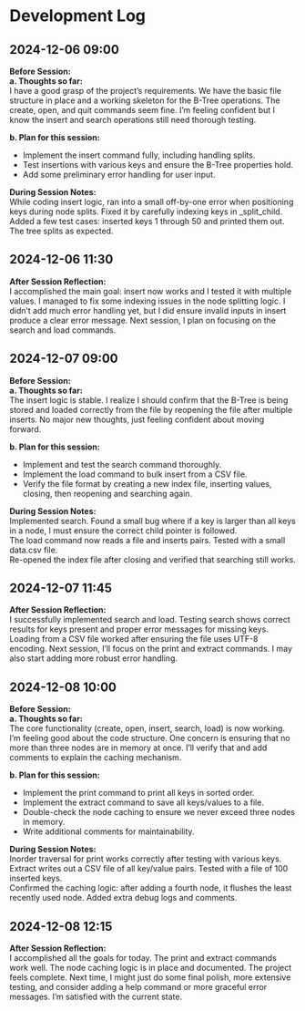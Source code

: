 # Development Log

## 2024-12-06 09:00
**Before Session:**  
**a. Thoughts so far:**  
I have a good grasp of the project’s requirements. We have the basic file structure in place and a working skeleton for the B-Tree operations. The create, open, and quit commands seem fine. I’m feeling confident but I know the insert and search operations still need thorough testing.

**b. Plan for this session:**  
- Implement the insert command fully, including handling splits.
- Test insertions with various keys and ensure the B-Tree properties hold.
- Add some preliminary error handling for user input.

**During Session Notes:**  
While coding insert logic, ran into a small off-by-one error when positioning keys during node splits. Fixed it by carefully indexing keys in _split_child.  
Added a few test cases: inserted keys 1 through 50 and printed them out. The tree splits as expected.

## 2024-12-06 11:30
**After Session Reflection:**  
I accomplished the main goal: insert now works and I tested it with multiple values. I managed to fix some indexing issues in the node splitting logic. I didn’t add much error handling yet, but I did ensure invalid inputs in insert produce a clear error message. Next session, I plan on focusing on the search and load commands.

## 2024-12-07 09:00
**Before Session:**  
**a. Thoughts so far:**  
The insert logic is stable. I realize I should confirm that the B-Tree is being stored and loaded correctly from the file by reopening the file after multiple inserts. No major new thoughts, just feeling confident about moving forward.

**b. Plan for this session:**  
- Implement and test the search command thoroughly.
- Implement the load command to bulk insert from a CSV file.
- Verify the file format by creating a new index file, inserting values, closing, then reopening and searching again.

**During Session Notes:**  
Implemented search. Found a small bug where if a key is larger than all keys in a node, I must ensure the correct child pointer is followed.  
The load command now reads a file and inserts pairs. Tested with a small data.csv file.  
Re-opened the index file after closing and verified that searching still works.

## 2024-12-07 11:45
**After Session Reflection:**  
I successfully implemented search and load. Testing search shows correct results for keys present and proper error messages for missing keys. Loading from a CSV file worked after ensuring the file uses UTF-8 encoding. Next session, I’ll focus on the print and extract commands. I may also start adding more robust error handling.

## 2024-12-08 10:00
**Before Session:**  
**a. Thoughts so far:**  
The core functionality (create, open, insert, search, load) is now working. I’m feeling good about the code structure. One concern is ensuring that no more than three nodes are in memory at once. I’ll verify that and add comments to explain the caching mechanism.

**b. Plan for this session:**  
- Implement the print command to print all keys in sorted order.
- Implement the extract command to save all keys/values to a file.
- Double-check the node caching to ensure we never exceed three nodes in memory.
- Write additional comments for maintainability.

**During Session Notes:**  
Inorder traversal for print works correctly after testing with various keys.  
Extract writes out a CSV file of all key/value pairs. Tested with a file of 100 inserted keys.  
Confirmed the caching logic: after adding a fourth node, it flushes the least recently used node. Added extra debug logs and comments.

## 2024-12-08 12:15
**After Session Reflection:**  
I accomplished all the goals for today. The print and extract commands work well. The node caching logic is in place and documented. The project feels complete. Next time, I might just do some final polish, more extensive testing, and consider adding a help command or more graceful error messages. I’m satisfied with the current state.